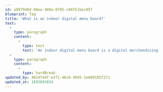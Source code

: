 ```yaml
---
id: a8979d0d-08ee-488a-8f05-c68fb1bec057
blueprint: faq
title: 'What is an indoor digital menu board?'
text:
  -
    type: paragraph
    content:
      -
        type: text
        text: 'An indoor digital menu board is a digital merchandising touchpoint in the restaurant environment that allows brands to display dynamic digital menu content when combined with a CMS like Switchboard™.'
  -
    type: paragraph
    content:
      -
        type: hardBreak
updated_by: 481974df-e3f1-46c6-9945-1e609185f271
updated_at: 1692691654
---
```

